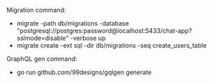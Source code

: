 Migration command:

- migrate -path db/migrations -database "postgresql://postgres:password@localhost:5433/chat-app?sslmode=disable" -verbose up
- migrate create -ext sql -dir db/migrations -seq create_users_table

GraphQL gen command:

- go run github.com/99designs/gqlgen generate
